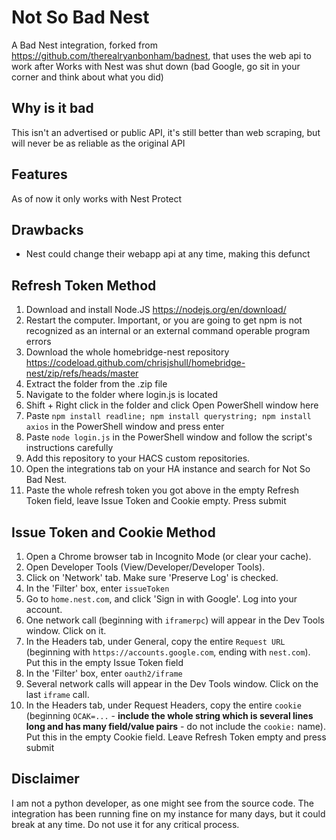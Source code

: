 # Not So Bad Nest

A Bad Nest integration, forked from https://github.com/therealryanbonham/badnest,  that uses the web api to work after Works with Nest was shut down (bad Google, go sit in your corner and think about what you did)

## Why is it bad

This isn't an advertised or public API, it's still better than web scraping, but will never be as reliable as the original API

## Features

As of now it only works with Nest Protect

## Drawbacks

- Nest could change their webapp api at any time, making this defunct

## Refresh Token Method
1. Download and install Node.JS https://nodejs.org/en/download/
2. Restart the computer. Important, or you are going to get npm is not recognized as an internal or an external command operable program errors
3. Download the whole homebridge-nest repository https://codeload.github.com/chrisjshull/homebridge-nest/zip/refs/heads/master
4. Extract the folder from the .zip file
5. Navigate to the folder where login.js is located
6. Shift + Right click in the folder and click Open PowerShell window here
7. Paste `npm install readline; npm install querystring; npm install axios` in the PowerShell window and press enter
8. Paste `node login.js` in the PowerShell window and follow the script's instructions carefully
9. Add this repository to your HACS custom repositories.
10. Open the integrations tab on your HA instance and search for Not So Bad Nest.
11. Paste the whole refresh token you got above in the empty Refresh Token field, leave Issue Token and Cookie empty. Press submit

## Issue Token and Cookie Method
1. Open a Chrome browser tab in Incognito Mode (or clear your cache).
2. Open Developer Tools (View/Developer/Developer Tools).
3. Click on 'Network' tab. Make sure 'Preserve Log' is checked.
4. In the 'Filter' box, enter `issueToken`
5. Go to `home.nest.com`, and click 'Sign in with Google'. Log into your account.
6. One network call (beginning with `iframerpc`) will appear in the Dev Tools window. Click on it.
7. In the Headers tab, under General, copy the entire `Request URL` (beginning with `https://accounts.google.com`, ending with `nest.com`). Put this in the empty Issue Token field
8. In the 'Filter' box, enter `oauth2/iframe`
9. Several network calls will appear in the Dev Tools window. Click on the last `iframe` call.
10. In the Headers tab, under Request Headers, copy the entire `cookie` (beginning `OCAK=...` - **include the whole string which is several lines long and has many field/value pairs** - do not include the `cookie:` name). Put this in the empty Cookie field. Leave Refresh Token empty and press submit

## Disclaimer
I am not a python developer, as one might see from the source code. The integration has been running fine on my instance for many days, but it could break at any time.
Do not use it for any critical process.
